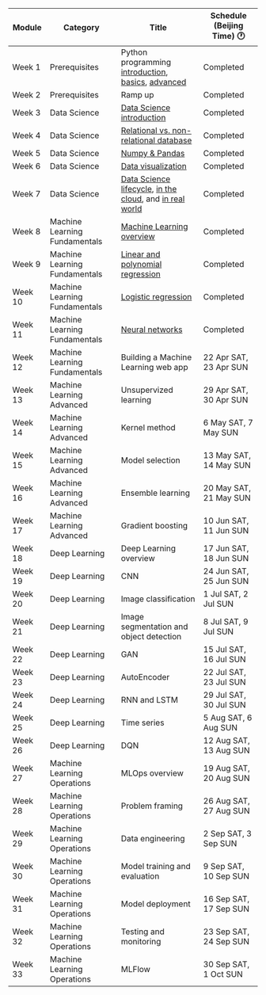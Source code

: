 | Module | Category | Title | Schedule (Beijing Time) &#x1F550; |
|---|---|---|---|
| Week 1 | Prerequisites | Python programming [introduction](https://mybinder.org/v2/gh/open-academy/machine-learning/main?urlpath=tree/open-machine-learning-jupyter-book/slides/python-programming/python-programming-introduction.ipynb), [basics](https://mybinder.org/v2/gh/open-academy/machine-learning/main?urlpath=tree/open-machine-learning-jupyter-book/slides/python-programming/python-programming-basics.ipynb), [advanced](https://mybinder.org/v2/gh/open-academy/machine-learning/main?urlpath=tree/open-machine-learning-jupyter-book/slides/python-programming/python-programming-advanced.ipynb) | Completed |
| Week 2 | Prerequisites | Ramp up | Completed |
| Week 3 | Data Science | [Data Science introduction](https://mybinder.org/v2/gh/open-academy/machine-learning/main?urlpath=tree/open-machine-learning-jupyter-book/slides/data-science/data-science-introduction.ipynb) | Completed |
| Week 4 | Data Science | [Relational vs. non-relational database](https://mybinder.org/v2/gh/open-academy/machine-learning/main?urlpath=tree/open-machine-learning-jupyter-book/slides/data-science/relational-vs-non-relational-database.ipynb) | Completed |
| Week 5 | Data Science | [Numpy & Pandas](https://mybinder.org/v2/gh/open-academy/machine-learning/main?urlpath=tree/open-machine-learning-jupyter-book/slides/data-science/numpy-and-pandas.ipynb) | Completed |
| Week 6 | Data Science | [Data visualization](https://mybinder.org/v2/gh/open-academy/machine-learning/main?urlpath=tree/open-machine-learning-jupyter-book/slides/data-science/data-visualization.ipynb) | Completed |
| Week 7 | Data Science | [Data Science lifecycle](https://open-academy.github.io/machine-learning/slides/data-science/data-science-lifecycle.html), [in the cloud](https://open-academy.github.io/machine-learning/slides/data-science/data-science-in-the-cloud.html), and [in real world](https://open-academy.github.io/machine-learning/slides/data-science/data-science-in-real-world.html) | Completed |
| Week 8 | Machine Learning Fundamentals | [Machine Learning overview](https://open-academy.github.io/machine-learning/slides/ml-fundamentals/ml-overview.html) | Completed |
| Week 9 | Machine Learning Fundamentals | [Linear and polynomial regression](https://open-academy.github.io/machine-learning/slides/ml-fundamentals/linear-regression.html) | Completed |
| Week 10 | Machine Learning Fundamentals | [Logistic regression](https://open-academy.github.io/machine-learning/slides/ml-fundamentals/logistic-regression.html) | Completed |
| Week 11 | Machine Learning Fundamentals | [Neural networks](https://open-academy.github.io/machine-learning/slides/ml-fundamentals/neural-network.html) | Completed |
| Week 12 | Machine Learning Fundamentals | Building a Machine Learning web app | 22 Apr SAT, 23 Apr SUN |
| Week 13 | Machine Learning Advanced | Unsupervized learning | 29 Apr SAT, 30 Apr SUN |
| Week 14 | Machine Learning Advanced | Kernel method | 6 May SAT, 7 May SUN |
| Week 15 | Machine Learning Advanced | Model selection | 13 May SAT, 14 May SUN |
| Week 16 | Machine Learning Advanced | Ensemble learning | 20 May SAT, 21 May SUN |
| Week 17 | Machine Learning Advanced | Gradient boosting | 10 Jun SAT, 11 Jun SUN |
| Week 18 | Deep Learning | Deep Learning overview | 17 Jun SAT, 18 Jun SUN |
| Week 19 | Deep Learning | CNN | 24 Jun SAT, 25 Jun SUN |
| Week 20 | Deep Learning | Image classification | 1 Jul SAT, 2 Jul SUN |
| Week 21 | Deep Learning | Image segmentation and object detection | 8 Jul SAT, 9 Jul SUN |
| Week 22 | Deep Learning | GAN | 15 Jul SAT, 16 Jul SUN |
| Week 23 | Deep Learning | AutoEncoder | 22 Jul SAT, 23 Jul SUN |
| Week 24 | Deep Learning | RNN and LSTM | 29 Jul SAT, 30 Jul SUN |
| Week 25 | Deep Learning | Time series | 5 Aug SAT, 6 Aug SUN |
| Week 26 | Deep Learning | DQN | 12 Aug SAT, 13 Aug SUN |
| Week 27 | Machine Learning Operations | MLOps overview | 19 Aug SAT, 20 Aug SUN |
| Week 28 | Machine Learning Operations | Problem framing | 26 Aug SAT, 27 Aug SUN |
| Week 29 | Machine Learning Operations | Data engineering | 2 Sep SAT, 3 Sep SUN |
| Week 30 | Machine Learning Operations | Model training and evaluation | 9 Sep SAT, 10 Sep SUN |
| Week 31 | Machine Learning Operations | Model deployment | 16 Sep SAT, 17 Sep SUN |
| Week 32 | Machine Learning Operations | Testing and monitoring | 23 Sep SAT, 24 Sep SUN |
| Week 33 | Machine Learning Operations | MLFlow | 30 Sep SAT, 1 Oct SUN |